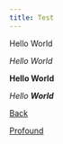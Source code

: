 ```yaml
---
title: Test
---
```


Hello World

*Hello World*

**Hello World**

_Hello **World**_

[Back](https://trisshearing.github.io/index)

[Profound](https://trisshearing.github.io/text.txt)
